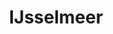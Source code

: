 ---
title: IJsselmeer
description: Door de sluizen van Workum en Makkum over het IJsselmeer.
tijd: ± 6 uren
route_url: >-
  https://www.google.com/maps/d/edit?mid=1Y2PKLakQSm451TX9akjYRe1v-Sqd17Xr&amp;z=11
omgeving:
  - bolsward
  - tjerkwerd
  - parrega
  - workum
  - makkum
  - allingawier
prijs: '355'
sloepen:
  - beenakker
---